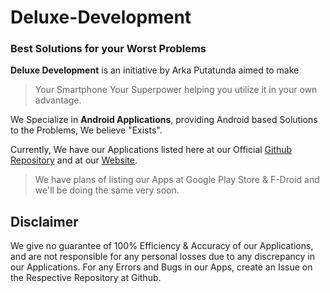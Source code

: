 # Deluxe-Development
### Best Solutions for your Worst Problems

**Deluxe Development** is an initiative by Arka Putatunda aimed to make
> Your Smartphone Your Superpower
helping you utilize it in your own advantage.


We Specialize in **Android Applications**, providing Android based Solutions to the Problems, We believe "Exists".


Currently, We have our Applications listed here at our Official [Github Repository](https://github.com/arkaputatundaofficial/Deluxe-Development) and at our [Website](https://deluxedevelopment.netlify.app/).

> We have plans of listing our Apps at Google Play Store & F-Droid and we'll be doing the same very soon.

## Disclaimer
We give no guarantee of 100% Efficiency & Accuracy of our Applications, and are not responsible for any personal losses due to any discrepancy in our Applications. For any Errors and Bugs in our Apps, create an Issue on the Respective Repository at Github. 